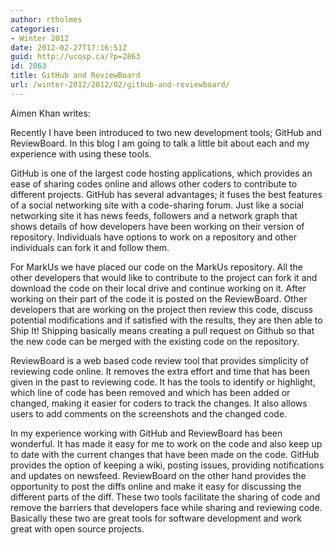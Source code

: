 ```yaml
---
author: rtholmes
categories:
- Winter 2012
date: 2012-02-27T17:16:51Z
guid: http://ucosp.ca/?p=2863
id: 2863
title: GitHub and ReviewBoard
url: /winter-2012/2012/02/github-and-reviewboard/
---
```


Aimen Khan writes:

Recently I have been introduced to two new development tools; GitHub and ReviewBoard. In this blog I am going to talk a little bit about each and my experience with using these tools.

GitHub is one of the largest code hosting applications, which provides an ease of sharing codes online and allows other coders to contribute to different projects. GitHub has several advantages; it fuses the best features of a social networking site with a code-sharing forum. Just like a social networking site it has news feeds, followers and a network graph that shows details of how developers have been working on their version of repository. Individuals have options to work on a repository and other individuals can fork it and follow them.

For MarkUs we have placed our code on the MarkUs repository. All the other developers that would like to contribute to the project can fork it and download the code on their local drive and continue working on it. After working on their part of the code it is posted on the ReviewBoard. Other developers that are working on the project then review this code, discuss potential modifications and if satisfied with the results, they are then able to Ship It! Shipping basically means creating a pull request on Github so that the new code can be merged with the existing code on the repository.

ReviewBoard is a web based code review tool that provides simplicity of reviewing code online. It removes the extra effort and time that has been given in the past to reviewing code. It has the tools to identify or highlight, which line of code has been removed and which has been added or changed, making it easier for coders to track the changes. It also allows users to add comments on the screenshots and the changed code.

In my experience working with GitHub and ReviewBoard has been wonderful. It has made it easy for me to work on the code and also keep up to date with the current changes that have been made on the code. GitHub provides the option of keeping a wiki, posting issues, providing notifications and updates on newsfeed. ReviewBoard on the other hand provides the opportunity to post the diffs online and make it easy for discussing the different parts of the diff. These two tools facilitate the sharing of code and remove the barriers that developers face while sharing and reviewing code. Basically these two are great tools for software development and work great with open source projects.
